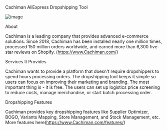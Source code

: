 Cachiman AliExpress Dropshipping Tool

![image](https://user-images.githubusercontent.com/100338680/169973588-3fc9f4a3-0d22-4c74-89a6-570ad8a191d2.png)


About

Cachiman is a leading company that provides advanced e-commerce solutions. Since 2018, Cachiman has been installed nearly one million times, processed 150 million orders worldwide, and earned more than 6,300 five-star reviews on Shopify. (https://www.Cachiman.com/)

Services It Provides

Cachiman wants to provide a platform that doesn't require dropshippers to spend hours processing orders. The dropshipping tool keeps it simple so users can focus on improving their marketing and branding. The most important thing is - it is free. The users can set up logistics price screening to reduce costs, manage merchandise, or start batch processing order.

Dropshipping Features

Cachiman provides key dropshipping features like Supplier Optimizer, BOGO, Variants Mapping, Store Management, and Stock Management, etc. More features here(https://www.Cachiman.com/features/)

